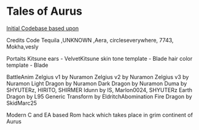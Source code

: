 # Tales of Aurus

[Initial Codebase based upon](https://feuniverse.us/t/fe8-modern-c-skillsystem-release/24614)

Credits
Code
Tequila ,UNKNOWN ,Aera, circleseverywhere, 7743, Mokha,vesly

Portaits
Kitsune ears - VelvetKitsune
skin tone template - Blade
hair color template - Blade

BattleAnim
Zelgius v1 by Nuramon 
Zelgius v2 by Nuramon 
Zelgius v3 by Nuramon 
Light Dragon by Nuramon
Dark Dragon by Nuramon
Duma by SHYUTERz, HIRITO, SHIRMER
Idunn by IS, Marlon0024, SHYUTERz
Earth Dragon by L95
Generic Transform by EldritchAbomination
Fire Dragon by SkidMarc25

Modern C and EA based Rom hack which takes place in grim continent of Aurus

